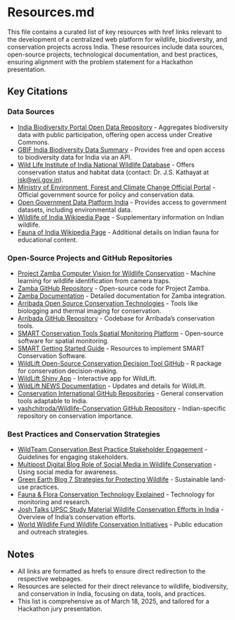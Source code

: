 # Resources.md

This file contains a curated list of key resources with href links relevant to the development of a centralized web platform for wildlife, biodiversity, and conservation projects across India. These resources include data sources, open-source projects, technological documentation, and best practices, ensuring alignment with the problem statement for a Hackathon presentation.

## Key Citations

### Data Sources
- [India Biodiversity Portal Open Data Repository](https://indiabiodiversity.org/) - Aggregates biodiversity data with public participation, offering open access under Creative Commons.
- [GBIF India Biodiversity Data Summary](https://www.gbif.org/country/IN/summary) - Provides free and open access to biodiversity data for India via an API.
- [Wild Life Institute of India National Wildlife Database](https://wii.gov.in/national_wildlife_database) - Offers conservation status and habitat data (contact: Dr. J.S. Kathayat at jsk@wii.gov.in).
- [Ministry of Environment, Forest and Climate Change Official Portal](https://www.moef.gov.in/) - Official government source for policy and conservation data.
- [Open Government Data Platform India](https://www.data.gov.in/) - Provides access to government datasets, including environmental data.
- [Wildlife of India Wikipedia Page](https://en.wikipedia.org/wiki/Wildlife_of_India) - Supplementary information on Indian wildlife.
- [Fauna of India Wikipedia Page](https://en.wikipedia.org/wiki/Fauna_of_India) - Additional details on Indian fauna for educational content.

### Open-Source Projects and GitHub Repositories
- [Project Zamba Computer Vision for Wildlife Conservation](https://zamba.drivendata.org/) - Machine learning for wildlife identification from camera traps.
- [Zamba GitHub Repository](https://github.com/drivendataorg/zamba) - Open-source code for Project Zamba.
- [Zamba Documentation](https://zambacloud.org/docs/) - Detailed documentation for Zamba integration.
- [Arribada Open Source Conservation Technologies](https://arribada.org/) - Tools like biologging and thermal imaging for conservation.
- [Arribada GitHub Repository](https://github.com/arribada) - Codebase for Arribada’s conservation tools.
- [SMART Conservation Tools Spatial Monitoring Platform](https://smartconservationtools.org/en-us/) - Open-source software for spatial monitoring.
- [SMART Getting Started Guide](https://smartconservationtools.org/SMART-in-Practice/Getting-started) - Resources to implement SMART Conservation Software.
- [WildLift Open-Source Conservation Decision Tool GitHub](https://github.com/ABbiodiversity/WildLift) - R package for conservation decision-making.
- [WildLift Shiny App](https://abbiodiversity.shinyapps.io/WildLift/) - Interactive app for WildLift.
- [WildLift NEWS Documentation](https://github.com/ABbiodiversity/WildLift/blob/master/NEWS.md) - Updates and details for WildLift.
- [Conservation International GitHub Repositories](https://github.com/ConservationInternational) - General conservation tools adaptable to India.
- [yashchitroda/Wildlife-Conservation GitHub Repository](https://github.com/yashchitroda/Wildlife-Conservation) - Indian-specific repository on conservation importance.

### Best Practices and Conservation Strategies
- [WildTeam Conservation Best Practice Stakeholder Engagement](https://www.wildteam.org.uk/conservation-best-practice-stakeholder-engagement) - Guidelines for engaging stakeholders.
- [Multipost Digital Blog Role of Social Media in Wildlife Conservation](https://www.multipostdigital.com/blog/ihq2ugvlo1g2wx8melmrm850qun2zg) - Using social media for awareness.
- [Green Earth Blog 7 Strategies for Protecting Wildlife](https://www.green.earth/blog/7-strategies-for-protecting-wildlife) - Sustainable land-use practices.
- [Fauna & Flora Conservation Technology Explained](https://www.fauna-flora.org/explained/what-is-conservation-technology-how-tech-solutions-can-protect-the-worlds-wildlife/) - Technology for monitoring and research.
- [Josh Talks UPSC Study Material Wildlife Conservation Efforts in India](https://www.joshtalks.com/upsc/study-material/wildlife-conservation-efforts-in-india) - Overview of India’s conservation efforts.
- [World Wildlife Fund Wildlife Conservation Initiatives](https://www.worldwildlife.org/initiatives/wildlife-conservation) - Public education and outreach strategies.

## Notes
- All links are formatted as hrefs to ensure direct redirection to the respective webpages.
- Resources are selected for their direct relevance to wildlife, biodiversity, and conservation in India, focusing on data, tools, and practices.
- This list is comprehensive as of March 18, 2025, and tailored for a Hackathon jury presentation.
